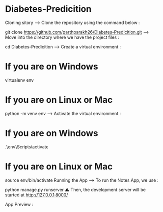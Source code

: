 # Diabetes-Predicition
Cloning
sitory
--> Clone the repository using the command below :

git clone https://github.com/parthparakh26/Diabetes-Predicition.git
--> Move into the directory where we have the project files :

cd Diabetes-Predicition
--> Create a virtual environment :

# If you are on Windows
virtualenv env
# If you are on Linux or Mac
python -m venv env
--> Activate the virtual environment :

# If you are on Windows
.\env\Scripts\activate
# If you are on Linux or Mac
source env/bin/activate
Running the App
--> To run the Notes App, we use :

python manage.py runserver
⚠ Then, the development server will be started at http://127.0.0.1:8000/

App Preview :
